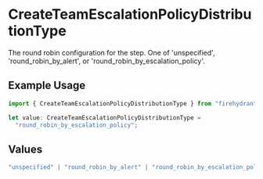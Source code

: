 # CreateTeamEscalationPolicyDistributionType

The round robin configuration for the step. One of 'unspecified', 'round_robin_by_alert', or 'round_robin_by_escalation_policy'.

## Example Usage

```typescript
import { CreateTeamEscalationPolicyDistributionType } from "firehydrant/models/components";

let value: CreateTeamEscalationPolicyDistributionType =
  "round_robin_by_escalation_policy";
```

## Values

```typescript
"unspecified" | "round_robin_by_alert" | "round_robin_by_escalation_policy"
```